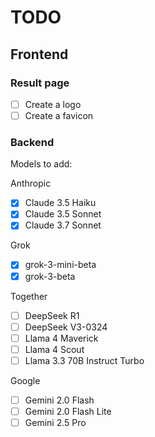 # TODO

## Frontend

### Result page

- [ ] Create a logo
- [ ] Create a favicon

### Backend

Models to add:

Anthropic

- [x] Claude 3.5 Haiku
- [x] Claude 3.5 Sonnet
- [x] Claude 3.7 Sonnet

Grok

- [x] grok-3-mini-beta
- [x] grok-3-beta

Together

- [ ] DeepSeek R1
- [ ] DeepSeek V3-0324
- [ ] Llama 4 Maverick
- [ ] Llama 4 Scout
- [ ] Llama 3.3 70B Instruct Turbo

Google

- [ ] Gemini 2.0 Flash
- [ ] Gemini 2.0 Flash Lite
- [ ] Gemini 2.5 Pro
